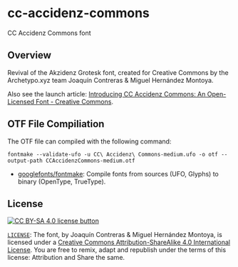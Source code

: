 # cc-accidenz-commons

CC Accidenz Commons font


## Overview

Revival of the Akzidenz Grotesk font, created for Creative Commons by the
Archetypo.xyz team Joaquín Contreras & Miguel Hernández Montoya.

Also see the launch article: [Introducing CC Accidenz Commons: An Open-Licensed Font - Creative Commons][blogpost].

[blogpost]: https://creativecommons.org/2019/10/28/accidenz-commons-open-licensed-font/


## OTF File Compiliation

The OTF file can compiled with the following command:
```shell
fontmake --validate-ufo -u CC\ Accidenz\ Commons-medium.ufo -o otf --output-path CCAccidenzCommons-medium.otf
```
- [googlefonts/fontmake](https://github.com/googlefonts/fontmake): Compile
  fonts from sources (UFO, Glyphs) to binary (OpenType, TrueType).


## License

[![CC BY-SA 4.0 license button][cc-by-sa-png]][cc-by-sa]

[`LICENSE`](LICENSE): The font, by Joaquín Contreras & Miguel Hernández
Montoya,  is licensed  under a [Creative Commons Attribution-ShareAlike 4.0
International License][cc-by-sa]. You are free to remix, adapt and republish
under the terms of this license: Attribution and Share the same.

[cc-by-sa-png]: https://licensebuttons.net/l/by-sa/4.0/88x31.png#floatleft "CC BY-SA 4.0 license button"
[cc-by-sa]: https://creativecommons.org/licenses/by-sa/4.0/ "Creative Commons Attribution-ShareAlike 4.0 International License"
